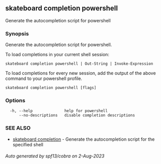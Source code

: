 ## skateboard completion powershell

Generate the autocompletion script for powershell

### Synopsis

Generate the autocompletion script for powershell.

To load completions in your current shell session:

	skateboard completion powershell | Out-String | Invoke-Expression

To load completions for every new session, add the output of the above command
to your powershell profile.


```
skateboard completion powershell [flags]
```

### Options

```
  -h, --help              help for powershell
      --no-descriptions   disable completion descriptions
```

### SEE ALSO

* [skateboard completion](skateboard_completion.md)	 - Generate the autocompletion script for the specified shell

###### Auto generated by spf13/cobra on 2-Aug-2023
